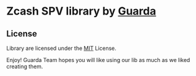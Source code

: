 # Zcash SPV library by [Guarda](https://guarda.co)

## License

Library are licensed under the [MIT](/LICENSE.md) License.


Enjoy! Guarda Team hopes you will like using our lib as much as we liked creating them.
